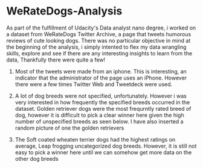 # WeRateDogs-Analysis

As part of the fulfillment of Udacity's Data analyst nano degree, i worked on a dataset from WeRateDogs Twitter Archive, a page that tweets humorous reviews of cute looking dogs. There was no particular objective in mind at the beginning of the analysis, i simply intented to flex my data wrangling skills, explore and see if there are any interesting insights to learn from the data, Thankfully there were quite a few!  

1. Most of the tweets were made from an iphone. This is interesting, an indicator that the administrator of the page uses an iPhone. However there were a few times Twitter Web and Tweetdeck were used.  


2. A lot of dog breeds were not specified, unfortunately. However i was very interested in how frequently the specified breeds occurred in the dataset. Golden retriever dogs were the most frequrntly rated breed of dog, however it is difficult to pick a clear winner here given the high number of unspecified breeds as seen below. I have also inserted a random picture of one the golden retrievers  


3. The Soft coated wheaten terrier dogs had the highest ratings on average, Leap frogging uncategorized dog breeds. However, it is still not easy to pick a winner here until we can somehow get more data on the other dog breeds  

